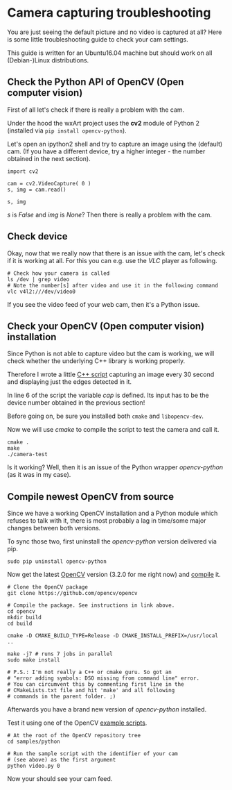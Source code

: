 # Camera capturing troubleshooting

You are just seeing the default picture and no video is captured at all? Here is some little troubleshooting guide to check your cam settings. 

This guide is written for an Ubuntu16.04 machine but should work on all (Debian-)Linux distributions.

## Check the Python API of OpenCV (Open computer vision)

First of all let's check if there is really a problem with the cam.

Under the hood the wxArt project uses the **cv2** module of Python 2 (installed via `pip install opencv-python`).

Let's open an ipython2 shell and try to capture an image using the (default) cam. (If you have a different device, try a higher integer - the number obtained in the next section).

```{python}
import cv2

cam = cv2.VideoCapture( 0 )
s, img = cam.read()

s, img
```

*s* is *False* and *img* is *None*? Then there is really a problem with the cam.

## Check device

Okay, now that we really now that there is an issue with the cam, let's check if it is working at all. For this you can e.g. use the *VLC* player as following.

```{bash}
# Check how your camera is called
ls /dev | grep video
# Note the number[s] after video and use it in the following command
vlc v4l2:///dev/video0
```

If you see the video feed of your web cam, then it's a Python issue.

## Check your OpenCV (Open computer vision) installation

Since Python is not able to capture video but the cam is working, we will check whether the underlying C++ library is working properly.

Therefore I wrote a little [C++ script](/resources/capturing/camera-test.cpp) capturing an image every 30 second and displaying just the edges detected in it.

In line 6 of the script the variable *cap* is defined. Its input has to be the device number obtained in the previous section!

Before going on, be sure you installed both `cmake` and `libopencv-dev`.

Now we will use *cmake* to compile the script to test the camera and call it.

```{bash}
cmake .
make
./camera-test
```

Is it working? Well, then it is an issue of the Python wrapper *opencv-python* (as it was in my case).

## Compile newest OpenCV from source

Since we have a working OpenCV installation and a Python module which refuses to talk with it, there is most probably a lag in time/some major changes between both versions.

To sync those two, first uninstall the *opencv-python* version delivered via pip.

```{bash}
sudo pip uninstall opencv-python
```

Now get the latest [OpenCV](https://github.com/opencv/opencv) version (3.2.0 for me right now) and [compile](http://docs.opencv.org/master/d7/d9f/tutorial_linux_install.html) it.

```{bash}
# Clone the OpenCV package
git clone https://github.com/opencv/opencv

# Compile the package. See instructions in link above.
cd opencv
mkdir build
cd build

cmake -D CMAKE_BUILD_TYPE=Release -D CMAKE_INSTALL_PREFIX=/usr/local ..

make -j7 # runs 7 jobs in parallel
sudo make install

# P.S.: I'm not really a C++ or cmake guru. So got an 
# "error adding symbols: DSO missing from command line" error. 
# You can circumvent this by commenting first line in the 
# CMakeLists.txt file and hit 'make' and all following
# commands in the parent folder. ;)
```

Afterwards you have a brand new version of *opencv-python* installed.

Test it using one of the OpenCV [example scripts](https://github.com/opencv/opencv/blob/master/samples/python/video.py).

```{bash}
# At the root of the OpenCV repository tree
cd samples/python

# Run the sample script with the identifier of your cam
# (see above) as the first argument
python video.py 0
```

Now your should see your cam feed.

